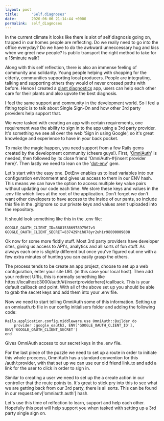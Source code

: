 ```yaml
---
layout: post
title:      "Self.diagnoses"
date:       2020-06-06 21:14:44 +0000
permalink:  self_diagnoses
---
```



In the current climate it looks like there is alot of self diagnosis going on, trapped in our homes people are reflecting. Do we really need to go into the office everyday? Do we have to do the awkward unneccessary hug and kiss when we greet new people? Is public transport the right method to take for a 15minute walk? 

Along with this self reflection, there is also an immense feeling of community and solidarity. Young people helping with shopping for the elderly, communities supporting local producers. People are integrating, talking and supporting others they would of never crossed paths with before. Hence I created a [plant diagnostics](https://github.com/RebeccaHA/plant-diagnostics) app, users can help each other care for their plants and also upvote the best diagnosis. 

I feel the same support and community in the development world. So I feel a fitting topic is to talk about Single Sign-On and how other 3rd party providers help support that.

We were tasked with creating an app with certain requirements, one requirement was the ability to sign in to the app using a 3rd party provider. It's something we see all over the web 'Sign in using Google', so it's great knowledge and experience to have in your back pocket.

To make the magic happen, you need support from a few Rails gems created by the development community (cheers guys!). First, '[OmniAuth](https://github.com/omniauth/omniauth)' is needed, then followed by its close friend 'OmniAuth-#{insert provider here}'. Then lastly we need to lean on the '[dot-env](https://github.com/bkeepers/dotenv)' gem. 

Let's start with the easy one. DotEnv enables us to load variables into our configuration environment and gives us access to them in our ENV hash. This means we can have the option to access multiple key value pairs without updating our code each time. We store these keys and values in the .env file which lives at the root of the application. Don't forget we don't want other developers to have access to the inside of our pants, so include this file in the .gitignore so our private keys and values aren't uploaded into the repository. 

It should look something like this in the .env file: 
```
GOOGLE_OAUTH_CLIENT_ID=8681538697897567v3
GOOGLE_OAUTH_CLIENT_SECRET=837429hih878yr2uhir98000009808

```

Ok now for some more fiddly stuff. Most 3rd party providers have developer sites, giving us access to API's, analytics and all sorts of fun stuff. As always each one is slightly different but once you've figured out one with a few extra minutes of hunting you can easily grasp the others. 

The process tends to be create an app project, choose to set up a web configuration, enter your site URL (in this case your local host). Then add your redirect URIs, this is normally something like https://localhost:3000/auth/#{insertproviderhere}/callback. This is your default callback end point. With all of the above set up you should be able to grab the secret keys and add them into your .env file.

Now we need to start telling OmniAuth some of this information. Setting up an omniauth.rb file in our config initialisers folder and adding the following code: 
```
Rails.application.config.middleware.use OmniAuth::Builder do
    provider :google_oauth2, ENV['GOOGLE_OAUTH_CLIENT_ID'], ENV['GOOGLE_OAUTH_CLIENT_SECRET']
end
```
Gives OmniAuth access to our secret keys in the .env file. 

For the last piece of the puzzle we need to set up a route in order to initiate this whole proccess, OmniAuth has a standard convention for this /auth/:provider, with that set up we can use our old friend link_to and add a link for the user to click in order to sign in.

Similar to creating a user we need to set up the a create action in our controller that the route points to. It's great to stick pry into this to see what we are getting back from our 3rd party, there is all sorts. This can be found in our request.env['omniauth.auth'] hash. 

Let's use this time of relfection to learn, support and help each other. Hopefully this post will help support you when tasked with setting up a 3rd party single sign on.
	
	

